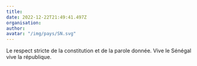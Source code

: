 ```yaml
---
title: 
date: 2022-12-22T21:49:41.497Z
organisation: 
author: 
avatar: "/img/pays/SN.svg"
---
```


Le respect stricte de la constitution et de la parole donnée.
Vive le Sénégal vive la république.